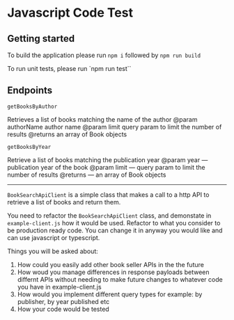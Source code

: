# Javascript Code Test

## Getting started

To build the application please run `npm i` followed by `npm run build`

To run unit tests, please run `npm run test``

## Endpoints

`getBooksByAuthor`

Retrieves a list of books matching the name of the author
@param authorName author name
@param limit query param to limit the number of results
@returns an array of Book objects

`getBooksByYear`

Retrieve a list of books matching the publication year
@param year — publication year of the book
@param limit — query param to limit the number of results
@returns — an array of Book objects

---

`BookSearchApiClient` is a simple class that makes a call to a http API to retrieve a list of books and return them.

You need to refactor the `BookSearchApiClient` class, and demonstate in `example-client.js` how it would be used. Refactor to what you consider to be production ready code. You can change it in anyway you would like and can use javascript or typescript.

Things you will be asked about:

1. How could you easily add other book seller APIs in the the future
2. How woud you manage differences in response payloads between differnt APIs without needing to make future changes to whatever code you have in example-client.js
3. How would you implement different query types for example: by publisher, by year published etc
4. How your code would be tested
